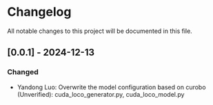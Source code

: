 # Changelog
All notable changes to this project will be documented in this file.


## [0.0.1] - 2024-12-13
### Changed
- Yandong Luo: Overwrite the model configuration based on curobo (Unverified): cuda_loco_generator.py, cuda_loco_model.py